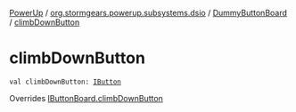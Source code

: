 [PowerUp](../../index.md) / [org.stormgears.powerup.subsystems.dsio](../index.md) / [DummyButtonBoard](index.md) / [climbDownButton](./climb-down-button.md)

# climbDownButton

`val climbDownButton: `[`IButton`](../../org.stormgears.utils.dsio/-i-button/index.md)

Overrides [IButtonBoard.climbDownButton](../-i-button-board/climb-down-button.md)

